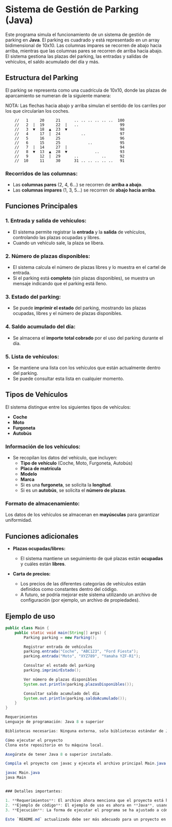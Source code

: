 # Sistema de Gestión de Parking (Java)

Este programa simula el funcionamiento de un sistema de gestión de parking en **Java**. El parking es cuadrado y está representado en un array bidimensional de 10x10. Las columnas impares se recorren de abajo hacia arriba, mientras que las columnas pares se recorren de arriba hacia abajo. El sistema gestiona las plazas del parking, las entradas y salidas de vehículos, el saldo acumulado del día y más.

## Estructura del Parking

El parking se representa como una cuadrícula de 10x10, donde las plazas de aparcamiento se numeran de la siguiente manera:
	
 NOTA: Las flechas hacia abajo y arriba simulan el sentido de
	los carriles por los que circularían los coches. 
		
		//   1     20     21      .. .. .. .. .. ..  100 
		//   2  |  19     22  |   ..                  99
		//   3  ▼  18  ▲  23  ▼                       98
		//   4     17  |  24         ..               97
		//   5     16     25                          96
		//   6     15     25            ..            95
		//   7  |  14     27  |                       94
		//   8  ▼  13  ▲  28  ▼            ..         93
		//   9     12  |  29      ..          ..      92
		//  10     11     30      31 .. .. .. .. ..   91

  
### Recorridos de las columnas:
- Las **columnas pares** (2, 4, 6...) se recorren de **arriba a abajo**.
- Las **columnas impares** (1, 3, 5...) se recorren de **abajo hacia arriba**.

## Funciones Principales

### 1. **Entrada y salida de vehículos:**
   - El sistema permite registrar la **entrada** y la **salida** de vehículos, controlando las plazas ocupadas y libres.
   - Cuando un vehículo sale, la plaza se libera.

### 2. **Número de plazas disponibles:**
   - El sistema calcula el número de plazas libres y lo muestra en el cartel de entrada.
   - Si el parking está **completo** (sin plazas disponibles), se muestra un mensaje indicando que el parking está lleno.

### 3. **Estado del parking:**
   - Se puede **imprimir el estado** del parking, mostrando las plazas ocupadas, libres y el número de plazas disponibles.

### 4. **Saldo acumulado del día:**
   - Se almacena el **importe total cobrado** por el uso del parking durante el día.

### 5. **Lista de vehículos:**
   - Se mantiene una lista con los vehículos que están actualmente dentro del parking.
   - Se puede consultar esta lista en cualquier momento.

## Tipos de Vehículos

El sistema distingue entre los siguientes tipos de vehículos:
- **Coche**
- **Moto**
- **Furgoneta**
- **Autobús**

### Información de los vehículos:
- Se recopilan los datos del vehículo, que incluyen:
  - **Tipo de vehículo** (Coche, Moto, Furgoneta, Autobús)
  - **Placa de matrícula**
  - **Modelo**
  - **Marca**
  - Si es una **furgoneta**, se solicita la **longitud**.
  - Si es un **autobús**, se solicita el **número de plazas**.

### Formato de almacenamiento:
Los datos de los vehículos se almacenan en **mayúsculas** para garantizar uniformidad.

## Funciones adicionales

- **Plazas ocupadas/libres:**
  - El sistema mantiene un seguimiento de qué plazas están **ocupadas** y cuáles están **libres**.

- **Carta de precios:**
  - Los precios de las diferentes categorías de vehículos están definidos como constantes dentro del código.
  - A futuro, se podría mejorar este sistema utilizando un archivo de configuración (por ejemplo, un archivo de propiedades).

## Ejemplo de uso

```java
public class Main {
    public static void main(String[] args) {
        Parking parking = new Parking();

        Registrar entrada de vehículos
        parking.entrada("Coche", "ABC123", "Ford Fiesta");
        parking.entrada("Moto", "XYZ789", "Yamaha YZF-R1");

        Consultar el estado del parking
        parking.imprimirEstado();

        Ver número de plazas disponibles
        System.out.println(parking.plazasDisponibles());

        Consultar saldo acumulado del día
        System.out.println(parking.saldoAcumulado());
    }
}

Requerimientos
Lenguaje de programación: Java 8 o superior

Bibliotecas necesarias: Ninguna externa, solo bibliotecas estándar de Java.

Cómo ejecutar el proyecto
Clona este repositorio en tu máquina local.

Asegúrate de tener Java 8 o superior instalado.

Compila el proyecto con javac y ejecuta el archivo principal Main.java para iniciar el sistema de parking.

javac Main.java
java Main


### Detalles importantes:

1. **Requerimientos**: El archivo ahora menciona que el proyecto está hecho en **Java 8 o superior**.
2. **Ejemplo de código**: El ejemplo de uso es ahora en **Java**, usando clases y métodos típicos en este lenguaje.
3. **Ejecución**: La forma de ejecutar el programa se ha ajustado a cómo se compilan y ejecutan los programas Java desde la terminal.

Este `README.md` actualizado debe ser más adecuado para un proyecto en Java. ¡Espero que te ayude! Si necesitas alguna modificación o detalle adicional, no dudes en decírmelo.

  



